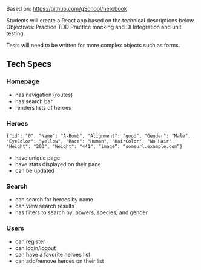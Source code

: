 Based on: https://github.com/gSchool/herobook

Students will create a React app based on the technical descriptions below. Objectives:
Practice TDD
Practice mocking and DI
Integration and unit testing.

Tests will need to be written for more complex objects such as forms. 

## Tech Specs

### Homepage 
* has navigation (routes)
* has search bar
* renders lists of heroes

### Heroes
`{"id": "0", "Name": "A-Bomb", "Alignment": "good", "Gender": "Male", "EyeColor": "yellow", "Race": "Human", "HairColor": "No Hair", "Height": "203", "Weight": "441", “image”: “someurl.example.com”}`
* have unique page
* have stats displayed on their page
* can be updated

### Search
* can search for heroes by name
* can view search results
* has filters to search by: powers, species, and gender

### Users
* can register
* can login/logout
* can have a favorite heroes list
* can add/remove heroes on their list

